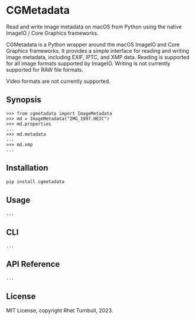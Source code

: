 # CGMetadata

Read and write image metadata on macOS from Python using the native ImageIO / Core Graphics frameworks.

CGMetadata is a Python wrapper around the macOS ImageIO and Core Graphics frameworks. It provides a simple interface for reading and writing image metadata, including EXIF, IPTC, and XMP data. Reading is supported for all image formats supported by ImageIO. Writing is not currently supported for RAW file formats.

Video formats are not currently supported.

## Synopsis

```pycon
>>> from cgmetadata import ImageMetadata
>>> md = ImageMetadata("IMG_1997.HEIC")
>>> md.properties
...
>>> md.metadata
...
>>> md.xmp
...
```

## Installation

```bash
pip install cgmetadata
```

## Usage

```python
...
```

## CLI

```bash
...
```

## API Reference

```python
...
```

## License

MIT License, copyright Rhet Turnbull, 2023.
